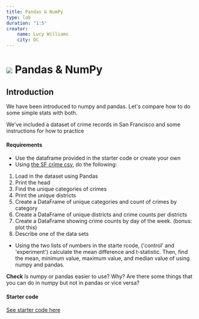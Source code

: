 ```yaml
---
title: Pandas & NumPy
type: lab
duration: "1:5"
creator:
    name: Lucy Williams
    city: DC
---
```


# ![](https://ga-dash.s3.amazonaws.com/production/assets/logo-9f88ae6c9c3871690e33280fcf557f33.png) Pandas & NumPy

## Introduction
We have been introduced to numpy and pandas. Let's compare how to do some simple stats with both.

We've included a dataset of crime records in San Francisco and some instructions for how to practice
#### Requirements

- Use the dataframe provided in the starter code or create your own
- Using [the SF crime csv](./assets/datasets/sf_crime.csv), do the following:
1. Load in the dataset using Pandas
2. Print the head
3. Find the unique categories of crimes
4. Print the unique districts
5. Create a DataFrame of unique categories and count of crimes by category
6. Create a DataFrame of unique districts and crime counts per districts
7. Create a DataFrame showing crime counts by day of the week. (bonus: plot this)
8. Describe one of the data sets

- Using the two lists of numbers in the starte rcode, ('control' and 'experiment') calculate the mean difference and t-statistic. Then, find the mean, minimum value, maximum value, and median value of using
numpy and pandas. 

**Check** Is numpy or pandas easier to use? Why? Are there some things that you can do in numpy
but not in pandas or vice versa?


#### Starter code
[See starter code here](./code/starter-code/)
